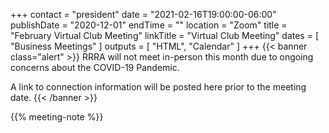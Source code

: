 +++
contact = "president"
date = "2021-02-16T19:00:00-06:00"
publishDate = "2020-12-01"
endTime = ""
location = "Zoom"
title = "February Virtual Club Meeting"
linkTitle = "Virtual Club Meeting"
dates = [ "Business Meetings" ]
outputs = [ "HTML", "Calendar" ]
+++
{{< banner class="alert" >}}
RRRA will not meet in-person this month due to ongoing concerns
about the COVID-19 Pandemic.

A link to connection information will be posted here prior to the meeting date.
{{< /banner >}}

{{% meeting-note %}}
